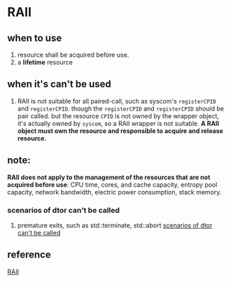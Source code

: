 # RAII

## when to use
1. resource shall be acquired before use.
2. a **lifetime** resource

## when it's can't be used
1. RAII is not suitable for all paired-call, such as syscom's `registerCPID` and `registerCPID`. though the `registerCPID` and `registerCPID` should be pair called. but the resource `CPID` is not owned by the wrapper object, it's actually owned by `syscom`, so a RAII wrapper is not suitable.
**A RAII object must own the resource and responsible to acquire and release resource.**

## note:
**RAII does not apply to the management of the resources that are not acquired before use**: CPU time, cores, and cache capacity, entropy pool capacity, network bandwidth, electric power consumption, stack memory.

### scenarios of dtor can't be called
1. premature exits, such as std::terminate, std::abort
[scenarios of dtor can't be called](https://stackoverflow.com/questions/3179494/under-what-circumstances-are-c-destructors-not-going-to-be-called)

## reference
[RAII](https://en.cppreference.com/w/cpp/language/raii)